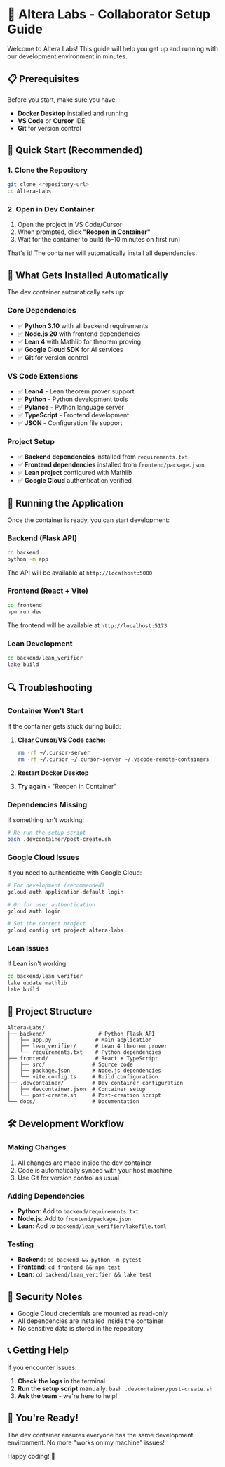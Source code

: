 # 🚀 Altera Labs - Collaborator Setup Guide

Welcome to Altera Labs! This guide will help you get up and running with our development environment in minutes.

## 📋 Prerequisites

Before you start, make sure you have:

- **Docker Desktop** installed and running
- **VS Code** or **Cursor** IDE
- **Git** for version control

## 🎯 Quick Start (Recommended)

### 1. Clone the Repository
```bash
git clone <repository-url>
cd Altera-Labs
```

### 2. Open in Dev Container
1. Open the project in VS Code/Cursor
2. When prompted, click **"Reopen in Container"**
3. Wait for the container to build (5-10 minutes on first run)

That's it! The container will automatically install all dependencies.

## 🔧 What Gets Installed Automatically

The dev container automatically sets up:

### **Core Dependencies**
- ✅ **Python 3.10** with all backend requirements
- ✅ **Node.js 20** with frontend dependencies  
- ✅ **Lean 4** with Mathlib for theorem proving
- ✅ **Google Cloud SDK** for AI services
- ✅ **Git** for version control

### **VS Code Extensions**
- ✅ **Lean4** - Lean theorem prover support
- ✅ **Python** - Python development tools
- ✅ **Pylance** - Python language server
- ✅ **TypeScript** - Frontend development
- ✅ **JSON** - Configuration file support

### **Project Setup**
- ✅ **Backend dependencies** installed from `requirements.txt`
- ✅ **Frontend dependencies** installed from `frontend/package.json`
- ✅ **Lean project** configured with Mathlib
- ✅ **Google Cloud** authentication verified

## 🚀 Running the Application

Once the container is ready, you can start development:

### **Backend (Flask API)**
```bash
cd backend
python -m app
```
The API will be available at `http://localhost:5000`

### **Frontend (React + Vite)**
```bash
cd frontend
npm run dev
```
The frontend will be available at `http://localhost:5173`

### **Lean Development**
```bash
cd backend/lean_verifier
lake build
```

## 🔍 Troubleshooting

### **Container Won't Start**
If the container gets stuck during build:

1. **Clear Cursor/VS Code cache:**
   ```bash
   rm -rf ~/.cursor-server
   rm -rf ~/.cursor ~/.cursor-server ~/.vscode-remote-containers
   ```

2. **Restart Docker Desktop**

3. **Try again** - "Reopen in Container"

### **Dependencies Missing**
If something isn't working:

```bash
# Re-run the setup script
bash .devcontainer/post-create.sh
```

### **Google Cloud Issues**
If you need to authenticate with Google Cloud:

```bash
# For development (recommended)
gcloud auth application-default login

# Or for user authentication
gcloud auth login

# Set the correct project
gcloud config set project altera-labs
```

### **Lean Issues**
If Lean isn't working:

```bash
cd backend/lean_verifier
lake update mathlib
lake build
```

## 📁 Project Structure

```
Altera-Labs/
├── backend/                 # Python Flask API
│   ├── app.py              # Main application
│   ├── lean_verifier/      # Lean 4 theorem prover
│   └── requirements.txt    # Python dependencies
├── frontend/               # React + TypeScript
│   ├── src/               # Source code
│   ├── package.json       # Node.js dependencies
│   └── vite.config.ts     # Build configuration
├── .devcontainer/         # Dev container configuration
│   ├── devcontainer.json  # Container setup
│   └── post-create.sh     # Post-creation script
└── docs/                  # Documentation
```

## 🛠️ Development Workflow

### **Making Changes**
1. All changes are made inside the dev container
2. Code is automatically synced with your host machine
3. Use Git for version control as usual

### **Adding Dependencies**
- **Python**: Add to `backend/requirements.txt`
- **Node.js**: Add to `frontend/package.json`
- **Lean**: Add to `backend/lean_verifier/lakefile.toml`

### **Testing**
- **Backend**: `cd backend && python -m pytest`
- **Frontend**: `cd frontend && npm test`
- **Lean**: `cd backend/lean_verifier && lake test`

## 🔐 Security Notes

- Google Cloud credentials are mounted as read-only
- All dependencies are installed inside the container
- No sensitive data is stored in the repository

## 📞 Getting Help

If you encounter issues:

1. **Check the logs** in the terminal
2. **Run the setup script** manually: `bash .devcontainer/post-create.sh`
3. **Ask the team** - we're here to help!

## 🎉 You're Ready!

The dev container ensures everyone has the same development environment. No more "works on my machine" issues!

Happy coding! 🚀 